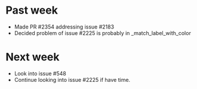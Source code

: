 # Past week

- Made PR #2354 addressing issue #2183
- Decided problem of issue #2225 is probably in _match_label_with_color

# Next week

- Look into issue #548
- Continue looking into issue #2225 if have time.